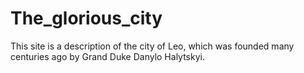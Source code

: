# The_glorious_city
This site is a description of the city of Leo, which was founded many centuries ago by Grand Duke Danylo Halytskyi.
